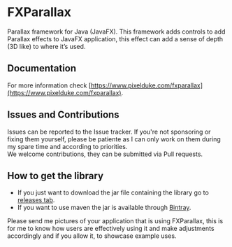 # FXParallax
Parallax framework for Java (JavaFX). This framework adds controls to add
Parallax effects to JavaFX application, this effect can add a sense of depth (3D like)
to where it’s used.

## Documentation
For more information check [https://www.pixelduke.com/fxparallax](https://www.pixelduke.com/fxparallax).

## Issues and Contributions
Issues can be reported to the Issue tracker. If you're not sponsoring or fixing them yourself,
please be patiente as I can only work on them during my spare time and according to priorities.  
We welcome contributions, they can be submitted via Pull requests.

## How to get the library
- If you just want to download the jar file containing the library go to [releases tab](https://github.com/dukke/FXParallax/releases).
- If you want to use maven the jar is available through [Bintray](https://bintray.com/dukke/maven/FXParallax).

Please send me pictures of your application that is using FXParallax, this is for me
to know how users are effectively using it and make adjustments accordingly and if you
allow it, to showcase example uses.
